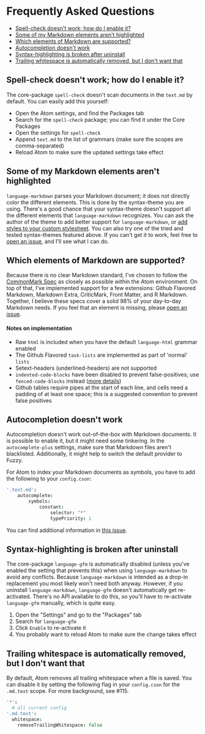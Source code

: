 # Frequently Asked Questions

- [Spell-check doesn't work; how do I enable it?](#spell-check-doesnt-work-how-do-i-enable-it)
- [Some of my Markdown elements aren't highlighted](#some-of-my-markdown-elements-arent-highlighted)
- [Which elements of Markdown are supported?](#which-elements-of-markdown-are-supported)
- [Autocompletion doesn't work](#autocompletion-doesnt-work)
- [Syntax-highlighting is broken after uninstall](#syntax-highlighting-is-broken-after-uninstall)
- [Trailing whitespace is automatically removed, but I don't want that](#trailing-whitespace-is-automatically-removed-but-i-dont-want-that)

## Spell-check doesn't work; how do I enable it?

The core-package `spell-check` doesn't scan documents in the `text.md` by default. You can easily add this yourself:

- Open the Atom settings, and find the Packages tab
- Search for the `spell-check` package; you can find it under the Core Packages
- Open the settings for `spell-check`
- Append `text.md` to the list of grammars (make sure the scopes are comma-separated)
- Reload Atom to make sure the updated settings take effect

## Some of my Markdown elements aren't highlighted

`language-markdown` parses your Markdown document; it does not directly color the different elements. This is done by the syntax-theme you are using. There's a good chance that your syntax-theme doesn't support all the different elements that `language-markdown` recognizes. You can ask the author of the theme to add better support for `language-markdown`, or [add styles to your custom stylesheet](http://flight-manual.atom.io/using-atom/sections/basic-customization/#style-tweaks). You can also try one of the tried and tested syntax-themes featured above. If you can't get it to work, feel free to [open an issue](https://github.com/burodepeper/language-markdown/issues/new/), and I'll see what I can do.

## Which elements of Markdown are supported?

Because there is no clear Markdown standard, I've chosen to follow the [CommonMark Spec](http://spec.commonmark.org/) as closely as possible within the Atom environment. On top of that, I've implemented support for a few extensions: Github Flavored Markdown, Markdown Extra, CriticMark, Front Matter, and R Markdown. Together, I believe these specs cover a solid 98% of your day-to-day Markdown needs. If you feel that an element is missing, please [open an issue](https://github.com/burodepeper/language-markdown/issues/new/).

#### Notes on implementation

- Raw `html` is included when you have the default `language-html` grammar enabled
- The Github Flavored `task-lists` are implemented as part of 'normal' `lists`
- Setext-headers (underlined-headers) are not supported
- `indented-code-blocks` have been disabled to prevent false-positives; use `fenced-code-blocks` instead ([more details](https://github.com/burodepeper/language-markdown/issues/88#issuecomment-183344420))
- Github tables require pipes at the start of each line, and cells need a padding of at least one space; this is a suggested convention to prevent false positives

## Autocompletion doesn't work

Autocompletion doesn't work out-of-the-box with Markdown documents. It is possible to enable it, but it might need some tinkering. In the `autocomplete-plus` settings, make sure that Markdown files aren't blacklisted. Additionally, it might help to switch the default provider to Fuzzy.

For Atom to index your Markdown documents as symbols, you have to add the following to your `config.cson`:

```coffee
'.text.md':
    autocomplete:
        symbols:
            constant:
                selector: "*"
                typePriority: 1
```

You can find additional information in [this issue](https://github.com/burodepeper/language-markdown/issues/150).

## Syntax-highlighting is broken after uninstall

The core-package `language-gfm` is automatically disabled (unless you've enabled the setting that prevents this) when using `language-markdown` to avoid any conflicts. Because `language-markdown` is intended as a drop-in replacement you most likely won't need both anyway. However, if you uninstall `language-markdown`, `language-gfm` doesn't automatically get re-activated. There's no API available to do this, so you'll have to re-activate `language-gfm` manually, which is quite easy.

1. Open the "Settings" and go to the "Packages" tab
2. Search for `language-gfm`
3. Click `Enable` to re-activate it
4. You probably want to reload Atom to make sure the change takes effect

## Trailing whitespace is automatically removed, but I don't want that

By default, Atom removes all trailing whitespace when a file is saved. You can disable it by setting the following flag in your `config.cson` for the `.md.text` scope. For more background, see #115.

```coffee
'*':
  # all current config
'.md.text':
  whitespace:
    removeTrailingWhitespace: false
```
